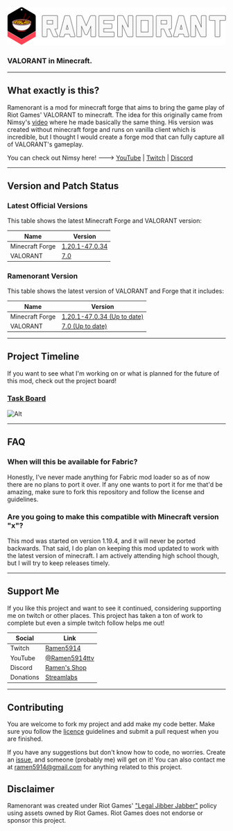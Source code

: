 ![Ramenorant Logo](https://raw.githubusercontent.com/Ramen5914/Ramenorant/main/images/ramenorant.svg)
### VALORANT in Minecraft.

---

## What exactly is this?
Ramenorant is a mod for minecraft forge that aims to bring the game play of Riot Games' VALORANT to minecraft.
The idea for this originally came from Nimsy's [video](https://www.youtube.com/watch?v=hfWTzlaRnp4) where he made basically the same thing.
His version was created without minecraft forge and runs on vanilla client which is incredible, but I thought I would create a forge mod that can fully capture all of VALORANT's gameplay.

You can check out Nimsy here! ---> [YouTube](https://www.youtube.com/@Nimsy) | [Twitch](https://www.twitch.tv/flimsynimsy) | [Discord](https://discord.com/invite/n3Z9KGP)

---

## Version and Patch Status

### Latest Official Versions

This table shows the latest Minecraft Forge and VALORANT version:

| Name            | Version                                                                                                                       |
|-----------------|-------------------------------------------------------------------------------------------------------------------------------|
| Minecraft Forge | [1.20.1-47.0.34](https://maven.minecraftforge.net/net/minecraftforge/forge/1.20.1-47.0.34/forge-1.20.1-47.0.34-changelog.txt) |
| VALORANT        | [7.0](https://playvalorant.com/en-gb/news/game-updates/valorant-patch-notes-7-0/)                                           |

### Ramenorant Version

This table shows the latest version of VALORANT and Forge that it includes:

| Name            | Version                                                                                                                                    |
|-----------------|--------------------------------------------------------------------------------------------------------------------------------------------|
| Minecraft Forge | [1.20.1-47.0.34 (Up to date)](https://maven.minecraftforge.net/net/minecraftforge/forge/1.20.1-47.0.34/forge-1.20.1-47.0.34-changelog.txt) |
| VALORANT        | [7.0 (Up to date)](https://playvalorant.com/en-gb/news/game-updates/valorant-patch-notes-7-0/)                                           |

---

## Project Timeline

If you want to see what I'm working on or what is planned for the future of this mod, check out the project board!

### [Task Board](https://github.com/users/Ramen5914/projects/2/views/2)

![Alt](https://repobeats.axiom.co/api/embed/e4142954a7e09b13a4696255605892684209a764.svg "Repobeats analytics image")

---

## FAQ

### When will this be available for Fabric?
Honestly, I've never made anything for Fabric mod loader so as of now there are no plans to port it over.
If any one wants to port it for me that'd be amazing, make sure to fork this repository and follow the license and guidelines.

### Are you going to make this compatible with Minecraft version "x"?
This mod was started on version 1.19.4, and it will never be ported backwards.
That said, I do plan on keeping this mod updated to work with the latest version of minecraft.
I am actively attending high school though, but I will try to keep releases timely.

---

## Support Me
If you like this project and want to see it continued, considering supporting me on twitch or other places.
This project has taken a ton of work to complete but even a simple twitch follow helps me out!

| Social    | Link                                                   |
|-----------|--------------------------------------------------------|
| Twitch    | [Ramen5914](https://www.twitch.tv/Ramen5914)           |
| YouTube   | [@Ramen5914ttv](https://www.youtube.com/@Ramen5914ttv) |
| Discord   | [Ramen's Shop](https://discord.com/invite/ww7D7jBYDy)  |
| Donations | [Streamlabs](https://streamlabs.com/ramen5914)         |

---

## Contributing
You are welcome to fork my project and add make my code better.
Make sure you follow the [licence](https://github.com/Ramen5914/Ramenorant/blob/main/LICENSE) guidelines and submit a pull request when you are finished.

If you have any suggestions but don't know how to code, no worries.
Create an [issue](https://github.com/Ramen5914/Ramenorant/issues/new), and someone (probably me) will get on it!
You can also contact me at [ramen5914@gmail.com](mailto:ramen5914@gmail.com) for anything related to this project.

## Disclaimer
Ramenorant was created under Riot Games' ["Legal Jibber Jabber"](https://www.riotgames.com/en/legal) policy using assets owned by Riot Games.
Riot Games does not endorse or sponsor this project.
